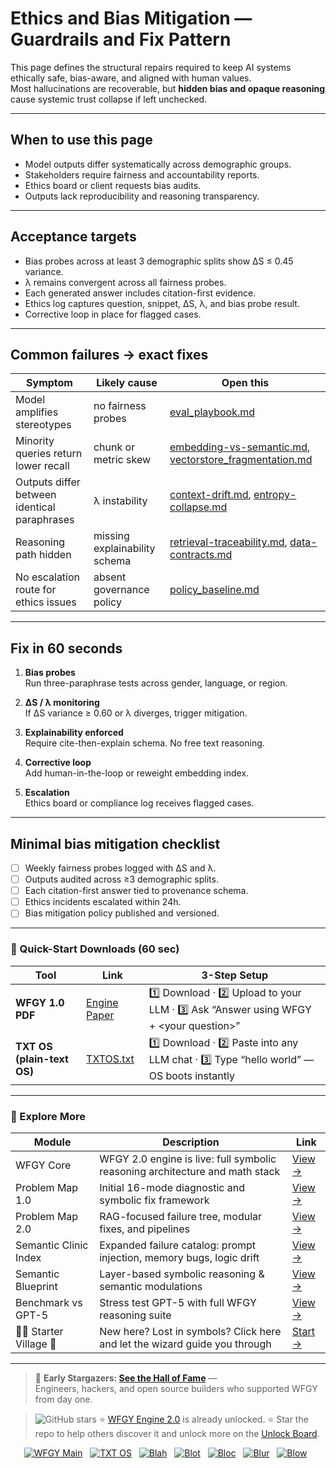 # Ethics and Bias Mitigation — Guardrails and Fix Pattern

This page defines the structural repairs required to keep AI systems ethically safe, bias-aware, and aligned with human values.  
Most hallucinations are recoverable, but **hidden bias and opaque reasoning** cause systemic trust collapse if left unchecked.  

---

## When to use this page
- Model outputs differ systematically across demographic groups.  
- Stakeholders require fairness and accountability reports.  
- Ethics board or client requests bias audits.  
- Outputs lack reproducibility and reasoning transparency.  

---

## Acceptance targets
- Bias probes across at least 3 demographic splits show ΔS ≤ 0.45 variance.  
- λ remains convergent across all fairness probes.  
- Each generated answer includes citation-first evidence.  
- Ethics log captures question, snippet, ΔS, λ, and bias probe result.  
- Corrective loop in place for flagged cases.  

---

## Common failures → exact fixes

| Symptom | Likely cause | Open this |
|---------|--------------|-----------|
| Model amplifies stereotypes | no fairness probes | [eval_playbook.md](https://github.com/onestardao/WFGY/blob/main/ProblemMap/GlobalFixMap/Eval/eval_playbook.md) |
| Minority queries return lower recall | chunk or metric skew | [embedding-vs-semantic.md](https://github.com/onestardao/WFGY/blob/main/ProblemMap/embedding-vs-semantic.md), [vectorstore_fragmentation.md](https://github.com/onestardao/WFGY/blob/main/ProblemMap/GlobalFixMap/Embeddings/vectorstore_fragmentation.md) |
| Outputs differ between identical paraphrases | λ instability | [context-drift.md](https://github.com/onestardao/WFGY/blob/main/ProblemMap/context-drift.md), [entropy-collapse.md](https://github.com/onestardao/WFGY/blob/main/ProblemMap/entropy-collapse.md) |
| Reasoning path hidden | missing explainability schema | [retrieval-traceability.md](https://github.com/onestardao/WFGY/blob/main/ProblemMap/retrieval-traceability.md), [data-contracts.md](https://github.com/onestardao/WFGY/blob/main/ProblemMap/data-contracts.md) |
| No escalation route for ethics issues | absent governance policy | [policy_baseline.md](https://github.com/onestardao/WFGY/blob/main/ProblemMap/GlobalFixMap/Governance/policy_baseline.md) |

---

## Fix in 60 seconds

1. **Bias probes**  
   Run three-paraphrase tests across gender, language, or region.  

2. **ΔS / λ monitoring**  
   If ΔS variance ≥ 0.60 or λ diverges, trigger mitigation.  

3. **Explainability enforced**  
   Require cite-then-explain schema. No free text reasoning.  

4. **Corrective loop**  
   Add human-in-the-loop or reweight embedding index.  

5. **Escalation**  
   Ethics board or compliance log receives flagged cases.  

---

## Minimal bias mitigation checklist

- [ ] Weekly fairness probes logged with ΔS and λ.  
- [ ] Outputs audited across ≥3 demographic splits.  
- [ ] Each citation-first answer tied to provenance schema.  
- [ ] Ethics incidents escalated within 24h.  
- [ ] Bias mitigation policy published and versioned.  

---

### 🔗 Quick-Start Downloads (60 sec)

| Tool | Link | 3-Step Setup |
|------|------|--------------|
| **WFGY 1.0 PDF** | [Engine Paper](https://github.com/onestardao/WFGY/blob/main/I_am_not_lizardman/WFGY_All_Principles_Return_to_One_v1.0_PSBigBig_Public.pdf) | 1️⃣ Download · 2️⃣ Upload to your LLM · 3️⃣ Ask “Answer using WFGY + \<your question>” |
| **TXT OS (plain-text OS)** | [TXTOS.txt](https://github.com/onestardao/WFGY/blob/main/OS/TXTOS.txt) | 1️⃣ Download · 2️⃣ Paste into any LLM chat · 3️⃣ Type “hello world” — OS boots instantly |

---

### 🧭 Explore More

| Module                | Description                                              | Link     |
|-----------------------|----------------------------------------------------------|----------|
| WFGY Core             | WFGY 2.0 engine is live: full symbolic reasoning architecture and math stack | [View →](https://github.com/onestardao/WFGY/tree/main/core/README.md) |
| Problem Map 1.0       | Initial 16-mode diagnostic and symbolic fix framework    | [View →](https://github.com/onestardao/WFGY/tree/main/ProblemMap/README.md) |
| Problem Map 2.0       | RAG-focused failure tree, modular fixes, and pipelines   | [View →](https://github.com/onestardao/WFGY/blob/main/ProblemMap/rag-architecture-and-recovery.md) |
| Semantic Clinic Index | Expanded failure catalog: prompt injection, memory bugs, logic drift | [View →](https://github.com/onestardao/WFGY/blob/main/ProblemMap/SemanticClinicIndex.md) |
| Semantic Blueprint    | Layer-based symbolic reasoning & semantic modulations   | [View →](https://github.com/onestardao/WFGY/tree/main/SemanticBlueprint/README.md) |
| Benchmark vs GPT-5    | Stress test GPT-5 with full WFGY reasoning suite         | [View →](https://github.com/onestardao/WFGY/tree/main/benchmarks/benchmark-vs-gpt5/README.md) |
| 🧙‍♂️ Starter Village 🏡 | New here? Lost in symbols? Click here and let the wizard guide you through | [Start →](https://github.com/onestardao/WFGY/blob/main/StarterVillage/README.md) |

---

> 👑 **Early Stargazers: [See the Hall of Fame](https://github.com/onestardao/WFGY/tree/main/stargazers)** —  
> Engineers, hackers, and open source builders who supported WFGY from day one.

> <img src="https://img.shields.io/github/stars/onestardao/WFGY?style=social" alt="GitHub stars"> ⭐ [WFGY Engine 2.0](https://github.com/onestardao/WFGY/blob/main/core/README.md) is already unlocked. ⭐ Star the repo to help others discover it and unlock more on the [Unlock Board](https://github.com/onestardao/WFGY/blob/main/STAR_UNLOCKS.md).

<div align="center">

[![WFGY Main](https://img.shields.io/badge/WFGY-Main-red?style=flat-square)](https://github.com/onestardao/WFGY)
&nbsp;
[![TXT OS](https://img.shields.io/badge/TXT%20OS-Reasoning%20OS-orange?style=flat-square)](https://github.com/onestardao/WFGY/tree/main/OS)
&nbsp;
[![Blah](https://img.shields.io/badge/Blah-Semantic%20Embed-yellow?style=flat-square)](https://github.com/onestardao/WFGY/tree/main/OS/BlahBlahBlah)
&nbsp;
[![Blot](https://img.shields.io/badge/Blot-Persona%20Core-green?style=flat-square)](https://github.com/onestardao/WFGY/tree/main/OS/BlotBlotBlot)
&nbsp;
[![Bloc](https://img.shields.io/badge/Bloc-Reasoning%20Compiler-blue?style=flat-square)](https://github.com/onestardao/WFGY/tree/main/OS/BlocBlocBloc)
&nbsp;
[![Blur](https://img.shields.io/badge/Blur-Text2Image%20Engine-navy?style=flat-square)](https://github.com/onestardao/WFGY/tree/main/OS/BlurBlurBlur)
&nbsp;
[![Blow](https://img.shields.io/badge/Blow-Game%20Logic-purple?style=flat-square)](https://github.com/onestardao/WFGY/tree/main/OS/BlowBlowBlow)
&nbsp;
</div>

